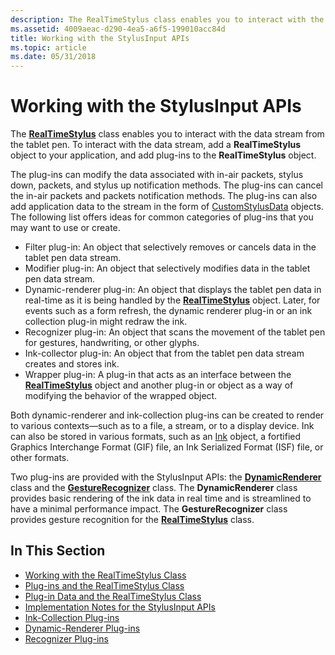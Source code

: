 ```yaml
---
description: The RealTimeStylus class enables you to interact with the data stream from the tablet pen. To interact with the data stream, add a RealTimeStylus object to your application, and add plug-ins to the RealTimeStylus object.
ms.assetid: 4009aeac-d290-4ea5-a6f5-199010acc84d
title: Working with the StylusInput APIs
ms.topic: article
ms.date: 05/31/2018
---
```


# Working with the StylusInput APIs

The [**RealTimeStylus**](realtimestylus-class.md) class enables you to interact with the data stream from the tablet pen. To interact with the data stream, add a **RealTimeStylus** object to your application, and add plug-ins to the **RealTimeStylus** object.

The plug-ins can modify the data associated with in-air packets, stylus down, packets, and stylus up notification methods. The plug-ins can cancel the in-air packets and packets notification methods. The plug-ins can also add application data to the stream in the form of [CustomStylusData](/previous-versions/ms575208(v=vs.100)) objects. The following list offers ideas for common categories of plug-ins that you may want to use or create.

-   Filter plug-in: An object that selectively removes or cancels data in the tablet pen data stream.
-   Modifier plug-in: An object that selectively modifies data in the tablet pen data stream.
-   Dynamic-renderer plug-in: An object that displays the tablet pen data in real-time as it is being handled by the [**RealTimeStylus**](realtimestylus-class.md) object. Later, for events such as a form refresh, the dynamic renderer plug-in or an ink collection plug-in might redraw the ink.
-   Recognizer plug-in: An object that scans the movement of the tablet pen for gestures, handwriting, or other glyphs.
-   Ink-collector plug-in: An object that from the tablet pen data stream creates and stores ink.
-   Wrapper plug-in: A plug-in that acts as an interface between the [**RealTimeStylus**](realtimestylus-class.md) object and another plug-in or object as a way of modifying the behavior of the wrapped object.

Both dynamic-renderer and ink-collection plug-ins can be created to render to various contexts—such as to a file, a stream, or to a display device. Ink can also be stored in various formats, such as an [Ink](/previous-versions/aa515768(v=msdn.10)) object, a fortified Graphics Interchange Format (GIF) file, an Ink Serialized Format (ISF) file, or other formats.

Two plug-ins are provided with the StylusInput APIs: the [**DynamicRenderer**](/previous-versions/windows/desktop/legacy/ms701168(v=vs.85)) class and the [**GestureRecognizer**](gesturerecognizer-class.md) class. The **DynamicRenderer** class provides basic rendering of the ink data in real time and is streamlined to have a minimal performance impact. The **GestureRecognizer** class provides gesture recognition for the [**RealTimeStylus**](realtimestylus-class.md) class.

## In This Section

-   [Working with the RealTimeStylus Class](working-with-the-realtimestylus-class.md)
-   [Plug-ins and the RealTimeStylus Class](plug-ins-and-the-realtimestylus-class.md)
-   [Plug-in Data and the RealTimeStylus Class](plug-in-data-and-the-realtimestylus-class.md)
-   [Implementation Notes for the StylusInput APIs](implementation-notes-for-the-stylusinput-apis.md)
-   [Ink-Collection Plug-ins](ink-collection-plug-ins.md)
-   [Dynamic-Renderer Plug-ins](dynamic-renderer-plug-ins.md)
-   [Recognizer Plug-ins](recognizer-plug-ins.md)

 

 
